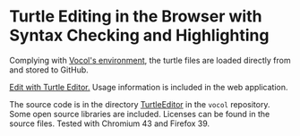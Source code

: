 # Turtle Editing in the Browser with Syntax Checking and Highlighting

Complying with [Vocol's environment](https://github.com/vocol/vocol),
the turtle files are loaded directly from and stored to GitHub.

[Edit with Turtle Editor.](https://rawgit.com/igrangel/mobivoc/master/VoColClient/TurtleEditor/turtle-editor.html)
Usage information is included in the web application.

The source code is in the directory
[TurtleEditor](https://github.com/vocol/vocol/tree/master/TurtleEditor)
in the `vocol` repository.
Some open source libraries are included. Licenses can be found in the
source files. Tested with Chromium 43 and Firefox 39.

